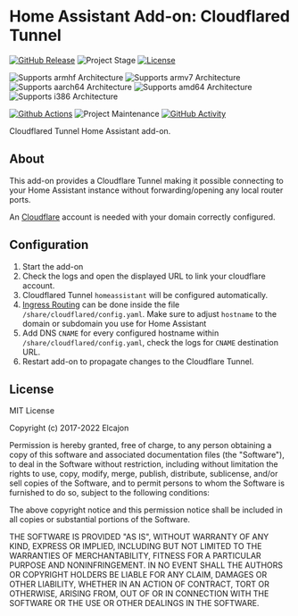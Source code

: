 # Home Assistant Add-on: Cloudflared Tunnel

[![GitHub Release][releases-shield]][releases]
![Project Stage][project-stage-shield]
[![License][license-shield]](LICENSE.md)

![Supports armhf Architecture][armhf-shield]
![Supports armv7 Architecture][armv7-shield]
![Supports aarch64 Architecture][aarch64-shield]
![Supports amd64 Architecture][amd64-shield]
![Supports i386 Architecture][i386-shield]

[![Github Actions][github-actions-shield]][github-actions]
![Project Maintenance][maintenance-shield]
[![GitHub Activity][commits-shield]][commits]

Cloudflared Tunnel Home Assistant add-on.

## About

This add-on provides a Cloudflare Tunnel making it possible connecting
to your Home Assistant instance without forwarding/opening
any local router ports.

An [Cloudflare][cloudflare] account is needed with your domain
correctly configured.

## Configuration

1. Start the add-on
1. Check the logs and open the displayed URL to link your cloudflare account.
1. Cloudflared Tunnel `homeassistant` will be configured automatically.
1. [Ingress Routing][ingress-route] can be done inside the
   file `/share/cloudflared/config.yaml`. Make sure to adjust `hostname`
   to the domain or subdomain you use for Home Assistant
1. Add DNS `CNAME` for every configured hostname within
   `/share/cloudflared/config.yaml`, check the logs for `CNAME` destination
   URL.
1. Restart add-on to propagate changes to the Cloudflare Tunnel.

## License

MIT License

Copyright (c) 2017-2022 Elcajon

Permission is hereby granted, free of charge, to any person obtaining a copy
of this software and associated documentation files (the "Software"), to deal
in the Software without restriction, including without limitation the rights
to use, copy, modify, merge, publish, distribute, sublicense, and/or sell
copies of the Software, and to permit persons to whom the Software is
furnished to do so, subject to the following conditions:

The above copyright notice and this permission notice shall be included in all
copies or substantial portions of the Software.

THE SOFTWARE IS PROVIDED "AS IS", WITHOUT WARRANTY OF ANY KIND, EXPRESS OR
IMPLIED, INCLUDING BUT NOT LIMITED TO THE WARRANTIES OF MERCHANTABILITY,
FITNESS FOR A PARTICULAR PURPOSE AND NONINFRINGEMENT. IN NO EVENT SHALL THE
AUTHORS OR COPYRIGHT HOLDERS BE LIABLE FOR ANY CLAIM, DAMAGES OR OTHER
LIABILITY, WHETHER IN AN ACTION OF CONTRACT, TORT OR OTHERWISE, ARISING FROM,
OUT OF OR IN CONNECTION WITH THE SOFTWARE OR THE USE OR OTHER DEALINGS IN THE
SOFTWARE.

[aarch64-shield]: https://img.shields.io/badge/aarch64-yes-green.svg
[amd64-shield]: https://img.shields.io/badge/amd64-yes-green.svg
[armhf-shield]: https://img.shields.io/badge/armhf-yes-green.svg
[armv7-shield]: https://img.shields.io/badge/armv7-yes-green.svg
[commits-shield]: https://img.shields.io/github/commit-activity/y/elcajon/addon-cloudflared.svg
[commits]: https://github.com/elcajon/addon-cloudflared/commits/main
[contributors]: https://github.com/elcajon/addon-cloudflared/graphs/contributors
[docs]: https://github.com/elcajon/addon-cloudflared/blob/main/cloudflared/DOCS.md
[github-actions-shield]: https://github.com/elcajon/addon-cloudflared/workflows/CI/badge.svg
[github-actions]: https://github.com/elcajon/addon-cloudflared/actions
[i386-shield]: https://img.shields.io/badge/i386-no-red.svg
[issue]: https://github.com/elcajon/addon-cloudflared/issues
[license-shield]: https://img.shields.io/github/license/elcajon/addon-cloudflared.svg
[maintenance-shield]: https://img.shields.io/maintenance/yes/2022.svg
[project-stage-shield]: https://img.shields.io/badge/project%20stage-production%20ready-brightgreen.svg
[releases-shield]: https://img.shields.io/github/release/elcajon/addon-cloudflared.svg
[releases]: https://github.com/elcajon/addon-cloudflared/releases
[cloudflare]: https://cloudflare.com
[ingress-route]: https://developers.cloudflare.com/cloudflare-one/connections/connect-apps/configuration/configuration-file/ingress
